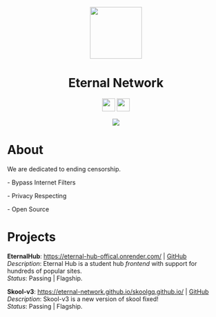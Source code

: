 <p align="center">
<img width="120px" src="https://avatars.githubusercontent.com/u/138321129?v=4">
</p>

<h1 align="center">Eternal Network</h1>

<p align="center">
<a href="https://discord.gg/QGwumCE4"><img height="30px" src="https://img.shields.io/badge/Discord-7289DA?style=for-the-badge&logo=discord&logoColor=white"><img></a>
<a href="https://github.com/Eternal-Network"><img height="30px" src="https://img.shields.io/badge/Github-0E0301?style=for-the-badge&logo=github&logoColor=white"><img></a>
  <p align="center">
<a href="https://eternal-network.github.io/"><img src="https://img.shields.io/website?down_message=eternal-network.github.io%20is%20down%20&style=for-the-badge&up_message=eternal-network.github.io%20is%20up%21&url=https%3A%2F%2Feternal-network.github.io"></img></a>
  </p>
</p>

<h1>About</h1>
<p>
  We are dedicated to ending censorship.
</p>

<p>
- Bypass Internet Filters
  <p>
- Privacy Respecting
  </p>

  <p>
- Open Source
    </p>
</p>

<h1>Projects</h1>

**EternalHub**: https://eternal-hub-offical.onrender.com/ | [GitHub](https://github.com/Eternal-Network/Eternal-hub)
<br>
*Description*: Eternal Hub is a student hub *frontend* with support for hundreds of popular sites.
<br>
*Status*: Passing | Flagship. 

**Skool-v3**: https://eternal-network.github.io/skoolgq.github.io/ | [GitHub](https://github.com/Eternal-Network/skoolgq.github.io)
<br>
*Description*: Skool-v3 is a new version of skool fixed!
<br>
*Status*: Passing | Flagship. 

